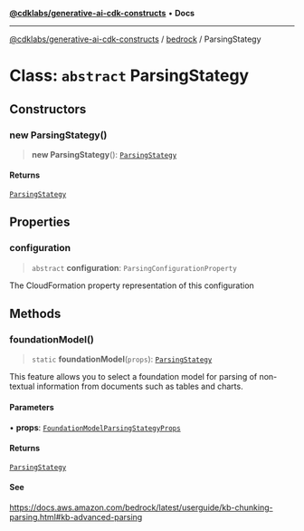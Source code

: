 [**@cdklabs/generative-ai-cdk-constructs**](../../../README.md) • **Docs**

***

[@cdklabs/generative-ai-cdk-constructs](../../../README.md) / [bedrock](../README.md) / ParsingStategy

# Class: `abstract` ParsingStategy

## Constructors

### new ParsingStategy()

> **new ParsingStategy**(): [`ParsingStategy`](ParsingStategy.md)

#### Returns

[`ParsingStategy`](ParsingStategy.md)

## Properties

### configuration

> `abstract` **configuration**: `ParsingConfigurationProperty`

The CloudFormation property representation of this configuration

## Methods

### foundationModel()

> `static` **foundationModel**(`props`): [`ParsingStategy`](ParsingStategy.md)

This feature allows you to select a foundation model for parsing of 
non-textual information from documents such as tables and charts.

#### Parameters

• **props**: [`FoundationModelParsingStategyProps`](../interfaces/FoundationModelParsingStategyProps.md)

#### Returns

[`ParsingStategy`](ParsingStategy.md)

#### See

https://docs.aws.amazon.com/bedrock/latest/userguide/kb-chunking-parsing.html#kb-advanced-parsing
